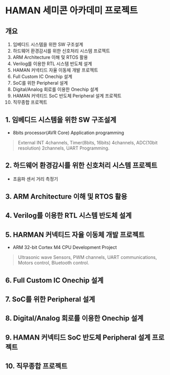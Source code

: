 # HAMAN 세미콘 아카데미 프로젝트

## 개요
1. 임베디드 시스템을 위한 SW 구조설계
2. 하드웨어 환경감시를 위한 신호처리 시스템 프로젝트
3. ARM Architecture 이해 및 RTOS 활용
4. Verilog를 이용한 RTL 시스템 반도체 설계
5. HAMAN 커넥티드 자율 이동체 개발 프로젝트
6. Full Custom IC Onechip 설계
7. SoC를 위한 Peripheral 설계
8. Digital/Analog 회로를 이용한 Onechip 설계
9. HAMAN 커넥티드 SoC 반도체 Peripheral 설계 프로젝트
10. 직무종합 프로젝트

## 1. 임베디드 시스템을 위한 SW 구조설계

* 8bits processor(AVR Core) Application programming
> External INT 4channels, Timer(8bits, 16bits) 4channels, ADC(10bit resolution) 2channels, UART Programming.

## 2. 하드웨어 환경감시를 위한 신호처리 시스템 프로젝트

* 초음파 센서 거리 측정기

## 3. ARM Architecture 이해 및 RTOS 활용

## 4. Verilog를 이용한 RTL 시스템 반도체 설계

## 5. HARMAN 커넥티드 자율 이동체 개발 프로젝트

* ARM 32-bit Cortex M4 CPU Development Project
> Ultrasonic wave Sensors, PWM channels, UART communications, Motors control, Bluetooth control.

## 6. Full Custom IC Onechip 설계

## 7. SoC를 위한 Peripheral 설계

## 8. Digital/Analog 회로를 이용한 Onechip 설계

## 9. HAMAN 커넥티드 SoC 반도체 Peripheral 설계 프로젝트

## 10. 직무종합 프로젝트

